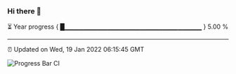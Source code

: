 ### Hi there 👋

⏳ Year progress { █▁▁▁▁▁▁▁▁▁▁▁▁▁▁▁▁▁▁▁▁▁▁▁▁▁▁▁▁▁ } 5.00 %

---

⏰ Updated on Wed, 19 Jan 2022 06:15:45 GMT

![Progress Bar CI](https://github.com/liununu/liununu/workflows/Progress%20Bar%20CI/badge.svg)
